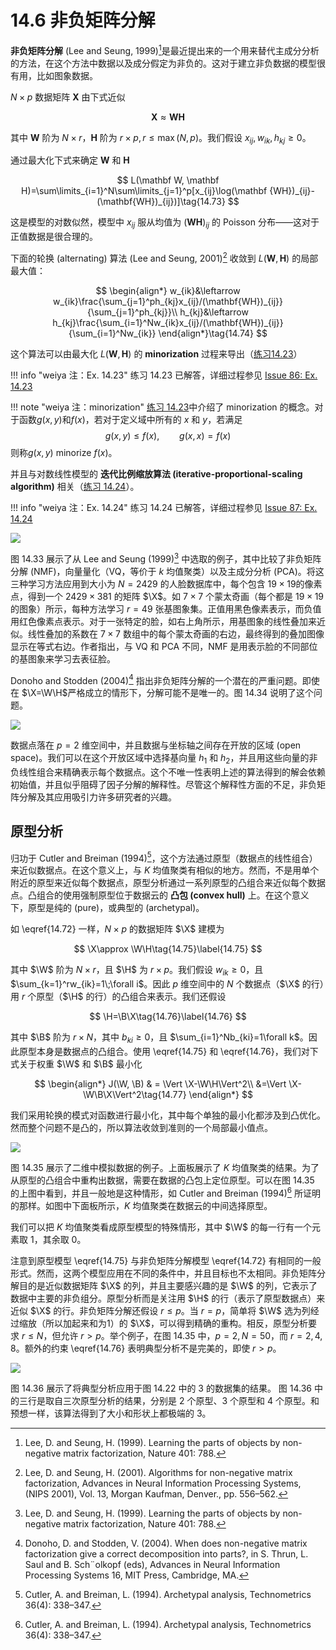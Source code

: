 # 14.6 非负矩阵分解

**非负矩阵分解** (Lee and Seung, 1999)[^1]是最近提出来的一个用来替代主成分分析的方法，在这个方法中数据以及成分假定为非负的。这对于建立非负数据的模型很有用，比如图象数据。

$N\times p$ 数据矩阵 $\mathbf X$ 由下式近似

$$
\mathbf X \approx \mathbf W\mathbf H\tag{14.72}\label{14.72}
$$

其中 $\mathbf W$ 阶为 $N\times r$，$\mathbf H$ 阶为 $r\times p, r\le \max(N,p)$。我们假设 $x_{ij}, w_{ik}, h_{kj}\ge 0$。

通过最大化下式来确定 $\mathbf W$ 和 $\mathbf H$

$$
L(\mathbf W, \mathbf H)=\sum\limits_{i=1}^N\sum\limits_{j=1}^p[x_{ij}\log(\mathbf {WH})_{ij}-(\mathbf{WH})_{ij})]\tag{14.73}
$$

这是模型的对数似然，模型中 $x_{ij}$ 服从均值为 $(\mathbf{WH})_{ij}$ 的 Poisson 分布——这对于正值数据是很合理的。

下面的轮换 (alternating) 算法 (Lee and Seung, 2001)[^2] 收敛到 $L(\mathbf W, \mathbf H)$ 的局部最大值：

<!-- 
$$
\begin{array}{ll}
w_{ik}&\leftarrow w_{ik}\frac{\sum_{j=1}^ph_{kj}x_{ij}/(\mathbf{WH}_{ij})}{\sum_{j=1}^ph_{kj}}\\
h_{kj}&\leftarrow h_{kj}\frac{\sum_{j=1}^pw_{ik}x_{ij}/(\mathbf{WH}_{ij})}{\sum_{j=1}^pw_{ik}}
\end{array}\tag{14.74}
$$
-->


$$
\begin{align*}
w_{ik}&\leftarrow w_{ik}\frac{\sum_{j=1}^ph_{kj}x_{ij}/(\mathbf{WH})_{ij}}{\sum_{j=1}^ph_{kj}}\\
h_{kj}&\leftarrow h_{kj}\frac{\sum_{i=1}^Nw_{ik}x_{ij}/(\mathbf{WH})_{ij}}{\sum_{i=1}^Nw_{ik}}
\end{align*}\tag{14.74}
$$

这个算法可以由最大化 $L(\mathbf W, \mathbf H)$ 的 **minorization** 过程来导出（[练习14.23](https://github.com/szcf-weiya/ESL-CN/issues/86)）

!!! info "weiya 注：Ex. 14.23"
    练习 14.23 已解答，详细过程参见 [Issue 86: Ex. 14.23](https://github.com/szcf-weiya/ESL-CN/issues/86)

!!! note "weiya 注：minorization"
    [练习 14.23](https://github.com/szcf-weiya/ESL-CN/issues/86)中介绍了 minorization 的概念。对于函数$g(x, y)$和$f(x)$，若对于定义域中所有的 $x$ 和 $y$，若满足
    $$
    g(x,y)\le f(x),\qquad g(x,x)=f(x)
    $$
    则称$g(x,y)$ minorize $f(x)$。

并且与对数线性模型的 **迭代比例缩放算法 (iterative-proportional-scaling algorithm)** 相关（[练习 14.24](https://github.com/szcf-weiya/ESL-CN/issues/87)）。

!!! info "weiya 注：Ex. 14.24"
    练习 14.24 已解答，详细过程参见 [Issue 87: Ex. 14.24](https://github.com/szcf-weiya/ESL-CN/issues/87)

![](../img/14/fig14.33.png)

图 14.33 展示了从 Lee and Seung (1999)[^1] 中选取的例子，其中比较了非负矩阵分解 (NMF)，向量量化（VQ，等价于 $k$ 均值聚类）以及主成分分析 (PCA)。将这三种学习方法应用到大小为 $N=2429$ 的人脸数据库中，每个包含 $19\times 19$的像素点，得到一个 $2429\times 381$ 的矩阵 $\X$。如 $7\times 7$ 个蒙太奇画（每个都是 $19\times 19$ 的图象）所示，每种方法学习 $r=49$ 张基图象集。正值用黑色像素表示，而负值用红色像素点表示。对于一张特定的脸，如右上角所示，用基图象的线性叠加来近似。线性叠加的系数在 $7\times 7$ 数组中的每个蒙太奇画的右边，最终得到的叠加图像显示在等式右边。作者指出，与 VQ 和 PCA 不同，NMF 是用表示脸的不同部位的基图象来学习去表征脸。

Donoho and Stodden (2004)[^3] 指出非负矩阵分解的一个潜在的严重问题。即使在 $\X=\W\H$严格成立的情形下，分解可能不是唯一的。图 14.34 说明了这个问题。

![](../img/14/fig14.34.png)

数据点落在 $p=2$ 维空间中，并且数据与坐标轴之间存在开放的区域 (open space)。我们可以在这个开放区域中选择基向量 $h_1$ 和 $h_2$，并且用这些向量的非负线性组合来精确表示每个数据点。这个不唯一性表明上述的算法得到的解会依赖初始值，并且似乎阻碍了因子分解的解释性。尽管这个解释性方面的不足，非负矩阵分解及其应用吸引力许多研究者的兴趣。


## 原型分析

归功于 Cutler and Breiman (1994)[^4]，这个方法通过原型（数据点的线性组合）来近似数据点。在这个意义上，与 $K$ 均值聚类有相似的地方。然而，不是用单个附近的原型来近似每个数据点，原型分析通过一系列原型的凸组合来近似每个数据点。凸组合的使用强制原型位于数据云的 **凸包 (convex hull)** 上。在这个意义下，原型是纯的 (pure)，或典型的 (archetypal)。

如 \eqref{14.72} 一样，$N\times p$ 的数据矩阵 $\X$ 建模为

$$
\X\approx \W\H\tag{14.75}\label{14.75}
$$

其中 $\W$ 阶为 $N\times r$，且 $\H$ 为 $r\times p$。我们假设 $w_{ik}\ge 0$，且 $\sum_{k=1}^rw_{ik}=1\;\forall i$。因此 $p$ 维空间中的 $N$ 个数据点（$\X$ 的行）用 $r$ 个原型（$\H$ 的行）的凸组合来表示。我们还假设

$$
\H=\B\X\tag{14.76}\label{14.76}
$$

其中 $\B$ 阶为 $r\times N$，其中 $b_{ki}\ge 0$，且 $\sum_{i=1}^Nb_{ki}=1\forall k$。因此原型本身是数据点的凸组合。使用 \eqref{14.75} 和 \eqref{14.76}，我们对下式关于权重 $\W$ 和 $\B$ 最小化

$$
\begin{align*}
J(\W, \B) & = \Vert \X-\W\H\Vert^2\\
&=\Vert \X-\W\B\X\Vert^2\tag{14.77}
\end{align*}
$$

我们采用轮换的模式对函数进行最小化，其中每个单独的最小化都涉及到凸优化。然而整个问题不是凸的，所以算法收敛到准则的一个局部最小值点。

![](../img/14/fig14.35.png)

图 14.35 展示了二维中模拟数据的例子。上面板展示了 $K$ 均值聚类的结果。为了从原型的凸组合中重构出数据，需要在数据的凸包上定位原型。可以在图 14.35 的上图中看到，并且一般地是这种情形，如 Cutler and Breiman (1994)[^4] 所证明的那样。如图中下面板所示，$K$ 均值聚类在数据云的中间选择原型。

我们可以把 $K$ 均值聚类看成原型模型的特殊情形，其中 $\W$ 的每一行有一个元素取 1，其余取 0。

注意到原型模型 \eqref{14.75} 与非负矩阵分解模型 \eqref{14.72} 有相同的一般形式。然而，这两个模型应用在不同的条件中，并且目标也不太相同。非负矩阵分解目的是近似数据矩阵 $\X$ 的列，并且主要感兴趣的是 $\W$ 的列，它表示了数据中主要的非负组分。原型分析而是关注用 $\H$ 的行（表示了原型数据点）来近似 $\X$ 的行。非负矩阵分解还假设 $r\le p$。当 $r=p$，简单将 $\W$ 选为列经过缩放（所以加起来和为1）的 $\X$，可以得到精确的重构。相反，原型分析要求 $r\le N$，但允许 $r>p$。举个例子，在图 14.35 中，$p=2,N=50$，而 $r=2,4,8$。额外的约束 \eqref{14.76} 表明典型分析不是完美的，即使 $r>p$。

![](../img/14/fig14.36.png)

图 14.36 展示了将典型分析应用于图 14.22 中的 3 的数据集的结果。 图 14.36 中的三行是取自三次原型分析的结果，分别是 2 个原型、3 个原型和 4 个原型。和预想一样，该算法得到了大小和形状上都极端的 3。


[^1]: Lee, D. and Seung, H. (1999). Learning the parts of objects by non-negative matrix factorization, Nature 401: 788.
[^2]: Lee, D. and Seung, H. (2001). Algorithms for non-negative matrix factorization, Advances in Neural Information Processing Systems, (NIPS 2001), Vol. 13, Morgan Kaufman, Denver., pp. 556–562.
[^3]: Donoho, D. and Stodden, V. (2004). When does non-negative matrix factorization give a correct decomposition into parts?, in S. Thrun, L. Saul and B. Sch¨olkopf (eds), Advances in Neural Information Processing Systems 16, MIT Press, Cambridge, MA.
[^4]: Cutler, A. and Breiman, L. (1994). Archetypal analysis, Technometrics 36(4): 338–347.

